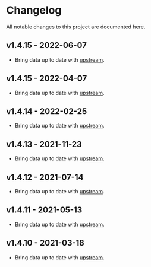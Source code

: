 # Changelog
All notable changes to this project are documented here.

## v1.4.15 - 2022-06-07
* Bring data up to date with [upstream](https://github.com/google/libphonenumber/releases/tag/v8.12.49).

## v1.4.15 - 2022-04-07
* Bring data up to date with [upstream](https://github.com/google/libphonenumber/releases/tag/v8.12.46).

## v1.4.14 - 2022-02-25
* Bring data up to date with [upstream](https://github.com/google/libphonenumber/releases/tag/v8.12.44).

## v1.4.13 - 2021-11-23
* Bring data up to date with [upstream](https://github.com/google/libphonenumber/releases/tag/v8.12.37).

## v1.4.12 - 2021-07-14
* Bring data up to date with [upstream](https://github.com/google/libphonenumber/releases/tag/v8.12.27).

## v1.4.11 - 2021-05-13
* Bring data up to date with [upstream](https://github.com/google/libphonenumber/releases/tag/v8.12.22).

## v1.4.10 - 2021-03-18
* Bring data up to date with [upstream](https://github.com/google/libphonenumber/releases/tag/v8.12.20).
